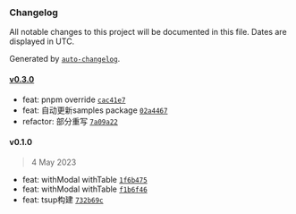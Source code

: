 ### Changelog

All notable changes to this project will be documented in this file. Dates are displayed in UTC.

Generated by [`auto-changelog`](https://github.com/CookPete/auto-changelog).

#### [v0.3.0](https://github.com/binghuis/antd-form-with/compare/v0.1.0...v0.3.0)

- feat: pnpm override [`cac41e7`](https://github.com/binghuis/antd-form-with/commit/cac41e74625f233439c5ea578a140d1cad40af85)
- feat: 自动更新samples package [`02a4467`](https://github.com/binghuis/antd-form-with/commit/02a4467c8490a57098747a13de5504509d955b86)
- refactor: 部分重写 [`7a09a22`](https://github.com/binghuis/antd-form-with/commit/7a09a227beea542579d4a0833cecda7a38093e20)

#### v0.1.0

> 4 May 2023

- feat: withModal withTable [`1f6b475`](https://github.com/binghuis/antd-form-with/commit/1f6b475676f6597d90f053e53d6e5ba79a587abc)
- feat: withModal withTable [`f1b6f46`](https://github.com/binghuis/antd-form-with/commit/f1b6f46a8d7ac984cfb13ec97ab32b64caf5bd71)
- feat: tsup构建 [`732b69c`](https://github.com/binghuis/antd-form-with/commit/732b69c12ef701a55ac3d07fa9248aea07a76dce)
